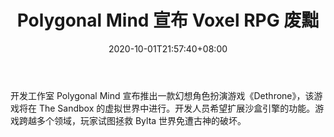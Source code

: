 ﻿---
title: "Polygonal Mind 宣布 Voxel RPG 废黜"
date: 2020-10-01T21:57:40+08:00
lastmod: 2020-10-01T16:45:40+08:00
draft: false
authors: ["Magda"]
description: "开发工作室 Polygonal Mind 宣布推出一款幻想角色扮演游戏《Dethrone》，该游戏将在 The Sandbox 的虚拟世界中进行。开发人员希望扩展沙盒引擎的功能。游戏跨越多个领域，玩家试图拯救 Bylta 世界免遭古神的破坏。"
featuredImage: "polygonal-mind-announced-voxel-rpg-dethrone.png"
tags: ["Virtual World","虚拟世界","Play to Earn"]
categories: ["news"]
news: ["虚拟世界"]
weight: 
lightgallery: true
pinned: false
recommend: false
recommend1: false
---

开发工作室 Polygonal Mind 宣布推出一款幻想角色扮演游戏《Dethrone》，该游戏将在 The Sandbox 的虚拟世界中进行。开发人员希望扩展沙盒引擎的功能。游戏跨越多个领域，玩家试图拯救 Bylta 世界免遭古神的破坏。

<!--more-->

